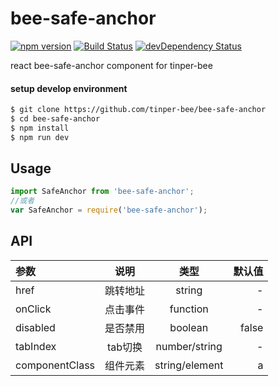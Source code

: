 # bee-safe-anchor
[![npm version](https://img.shields.io/npm/v/bee-safe-anchor.svg)](https://www.npmjs.com/package/bee-safe-anchor)
[![Build Status](https://img.shields.io/travis/tinper-bee/generator-tinper-bee/master.svg)](https://travis-ci.org/tinper-bee/bee-safe-anchor)
[![devDependency Status](https://img.shields.io/david/dev/tinper-bee/bee-safe-anchor.svg)](https://david-dm.org/tinper-bee/bee-safe-anchor#info=devDependencies)


react bee-safe-anchor component for tinper-bee

#### setup develop environment

```sh
$ git clone https://github.com/tinper-bee/bee-safe-anchor
$ cd bee-safe-anchor
$ npm install
$ npm run dev
```

## Usage

```js
import SafeAnchor from 'bee-safe-anchor';
//或者
var SafeAnchor = require('bee-safe-anchor');
```



## API
|参数|说明|类型|默认值|
|:---|:----:|:---:|------:|
|href|跳转地址|string|-|
|onClick|点击事件|function|-|
|disabled|是否禁用|boolean|false|
|tabIndex|tab切换|number/string|-|
|componentClass|组件元素|string/element|a|
